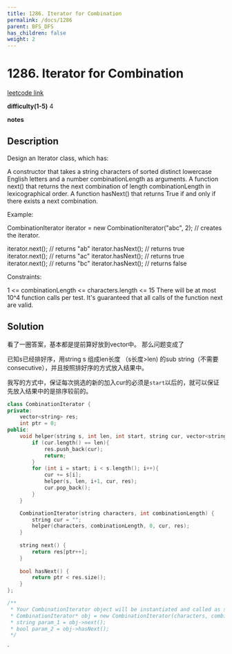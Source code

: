 ```yaml
---
title: 1286. Iterator for Combination
permalink: /docs/1286
parent: BFS_DFS
has_children: false
weight: 2
---
```

# 1286. Iterator for Combination
[leetcode link](https://leetcode.com/problems/iterator-for-combination/)

**difficulty(1-5)** 
4

**notes**   


## Description
Design an Iterator class, which has:

A constructor that takes a string characters of sorted distinct lowercase English letters and a number combinationLength as arguments.
A function next() that returns the next combination of length combinationLength in lexicographical order.
A function hasNext() that returns True if and only if there exists a next combination.
 

Example:

CombinationIterator iterator = new CombinationIterator("abc", 2); // creates the iterator.

iterator.next(); // returns "ab"
iterator.hasNext(); // returns true
iterator.next(); // returns "ac"
iterator.hasNext(); // returns true
iterator.next(); // returns "bc"
iterator.hasNext(); // returns false
 

Constraints:

1 <= combinationLength <= characters.length <= 15
There will be at most 10^4 function calls per test.
It's guaranteed that all calls of the function next are valid.

## Solution
看了一圈答案，基本都是提前算好放到vector中。
那么问题变成了

已知s已经排好序，用string s 组成len长度 （s长度>len) 的sub string（不需要consecutive），并且按照排好序的方式放入结果中。

我写的方式中，保证每次挑选的新的加入cur的必须是`start`以后的，就可以保证先放入结果中的是排序较前的。

```c++
class CombinationIterator {
private:
    vector<string> res;
    int ptr = 0;
public:
    void helper(string s, int len, int start, string cur, vector<string>& res){
        if (cur.length() == len){
            res.push_back(cur);
            return;
        }
        for (int i = start; i < s.length(); i++){
            cur += s[i];
            helper(s, len, i+1, cur, res);
            cur.pop_back();
        }        
    }

    CombinationIterator(string characters, int combinationLength) {
        string cur = "";
        helper(characters, combinationLength, 0, cur, res);
    }
    
    string next() {
        return res[ptr++];
    }
    
    bool hasNext() {
        return ptr < res.size();
    }
};

/**
 * Your CombinationIterator object will be instantiated and called as such:
 * CombinationIterator* obj = new CombinationIterator(characters, combinationLength);
 * string param_1 = obj->next();
 * bool param_2 = obj->hasNext();
 */
```

<!-- 
Default label
{: .label }

Blue label
{: .label .label-blue }

Stable
{: .label .label-green }

New release
{: .label .label-purple }

Coming soon
{: .label .label-yellow }

Deprecated
{: .label .label-red } -->
`